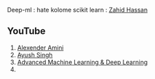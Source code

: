 Deep-ml : [](https://www.deep-ml.com/)
hate kolome scikit learn : [](https://github.com/hamidhosen42/My-learning-Book-Shunno-Theke-Python-Machine-learning-Hate-Kalame-Scikit-Learn)
[Zahid Hassan ](https://www.youtube.com/@zahidhossen3134/playlists)


## YouTube
1. [ Alexender Amini](https://www.youtube.com/watch?v=alfdI7S6wCY&list=PLtBw6njQRU-rwp5__7C0oIVt26ZgjG9NI)
2. [Ayush Singh](https://www.youtube.com/@AyushSinghSh/videos)
3. [Advanced Machine Learning & Deep Learning](https://www.youtube.com/@datascienceandmachinelearning/videos)
4. 